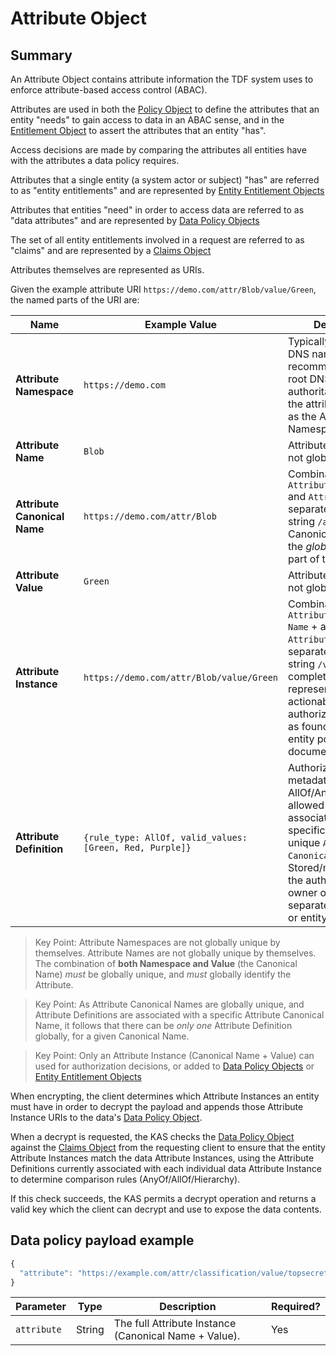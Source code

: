 # Attribute Object

## Summary
An Attribute Object contains attribute information the TDF system uses to enforce attribute-based access control (ABAC). 

Attributes are used in both the [Policy Object](PolicyObject.md) to define the attributes that an entity "needs" to gain access to data in an ABAC sense, 
and in the [Entitlement Object](EntitlementObject.md) to assert the attributes that an entity "has".

Access decisions are made by comparing the attributes all entities have with the attributes a data policy requires.

Attributes that a single entity (a system actor or subject) "has" are referred to as "entity entitlements" and are represented by [Entity Entitlement Objects](EntitlementObject.md) 

Attributes that entities "need" in order to access data are referred to as "data attributes" and are represented by [Data Policy Objects](PolicyObject.md)

The set of all entity entitlements involved in a request are referred to as "claims" and are represented by a [Claims Object](ClaimsObject.md) 

Attributes themselves are represented as URIs. 

Given the example attribute URI `https://demo.com/attr/Blob/value/Green`, the named parts of the URI are:

| Name | Example Value | Description | 
| ---- | ------------- | ----------- |
| **Attribute Namespace** | `https://demo.com` | Typically a standard DNS name. It is recommended that the root DNS name of the authoritative owner of the attribute be used as the Attribute Namespace. |
| **Attribute Name** | `Blob` | Attribute Names are not globally unique. |
| **Attribute Canonical Name** | `https://demo.com/attr/Blob` | Combination of `Attribute Namespace` and `Attribute Name`, separated by the string `/attr/`. Attribute Canonical Names are the _globally unique_ part of the attribute. |
| **Attribute Value** | `Green` | Attribute Values are not globally unique. |
| **Attribute Instance** | `https://demo.com/attr/Blob/value/Green` | Combination of `Attribute Canonical Name` + a single `Attribute Value`, separated by the string `/value/`. The complete representation of an actionable authorization attribute, as found in data and entity policy documents. |
| **Attribute Definition** | `{rule_type: AllOf, valid_values: [Green, Red, Purple]}` | Authorization-relevant metadata (rule type: AllOf/AnyOf/Hierarchy, allowed values, etc) associated with a specific, globally unique `Attribute Canonical Name`. Stored/managed by the authoritative owner of the attribute, separately from data or entity policy. |

> Key Point: Attribute Namespaces are not globally unique by themselves. Attribute Names are not globally unique by themselves. The combination of **both Namespace and Value** (the Canonical Name) _must_ be globally unique, and _must_ globally identify the Attribute.

> Key Point: As Attribute Canonical Names are globally unique, and Attribute Definitions are associated with a specific Attribute Canonical Name, it follows that there can be _only one_ Attribute Definition globally, for a given Canonical Name.

> Key Point: Only an Attribute Instance (Canonical Name + Value) can used for authorization decisions, or added to [Data Policy Objects](PolicyObject.md) or [Entity Entitlement Objects](EntitlementObject.md)

When encrypting, the client determines which Attribute Instances an entity must have in order to decrypt the payload and appends those Attribute Instance URIs to the data's [Data Policy Object](PolicyObject.md).

When a decrypt is requested, the KAS checks the [Data Policy Object](PolicyObject.md) against the [Claims Object](ClaimsObject.md) from the requesting client to 
ensure that the entity Attribute Instances match the data Attribute Instances, using the Attribute Definitions currently associated with each individual data Attribute Instance to determine comparison rules (AnyOf/AllOf/Hierarchy).

If this check succeeds, the KAS permits a decrypt operation and returns a valid key which the client can decrypt and use to expose the data contents.

## Data policy payload example

```javascript
{
  "attribute": "https://example.com/attr/classification/value/topsecret"
}
```

|Parameter|Type|Description|Required?|
|---|---|---|---|
|`attribute`|String|The full Attribute Instance (Canonical Name + Value). |Yes|
